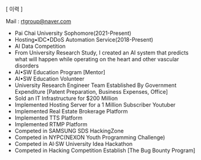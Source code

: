 [ 이력 ]

Mail : rtgroup@naver.com

-  Pai Chai University Sophomore(2021-Present)
-  Hosting•IDC•DDoS Automation Service(2018-Present)
-  AI Data Competition
-  From University Research Study, I created an AI system that predicts what will happen while operating on the heart and other vascular disorders
-  AI•SW Education Program [Mentor]
-  AI•SW Education Volunteer
-  University Research Engineer Team Established By Government Expenditure [Patent Preparation, Business Expenses, Office]
-  Sold an IT Infrastructure for $200 Million
-  Implemented Hosting Server for a 1 Million Subscriber Youtuber
-  Implemented Real Estate Brokerage Platform 
-  Implemented TTS Platform 
-  Implemented RTMP Platform 
-  Competed in SAMSUNG SDS HackingZone
-  Competed in NYPC(NEXON Youth Programming Challenge)
-  Competed in AI·SW University Idea Hackathon
-  Competed in Hacking Competition Establish [The Bug Bounty Program]
